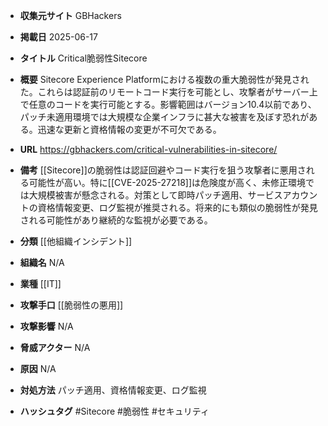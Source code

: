 - **収集元サイト**
GBHackers

- **掲載日**
2025-06-17

- **タイトル**
Critical脆弱性Sitecore

- **概要**
Sitecore Experience Platformにおける複数の重大脆弱性が発見された。これらは認証前のリモートコード実行を可能とし、攻撃者がサーバー上で任意のコードを実行可能とする。影響範囲はバージョン10.4以前であり、パッチ未適用環境では大規模な企業インフラに甚大な被害を及ぼす恐れがある。迅速な更新と資格情報の変更が不可欠である。

- **URL**
https://gbhackers.com/critical-vulnerabilities-in-sitecore/

- **備考**
[[Sitecore]]の脆弱性は認証回避やコード実行を狙う攻撃者に悪用される可能性が高い。特に[[CVE-2025-27218]]は危険度が高く、未修正環境では大規模被害が懸念される。対策として即時パッチ適用、サービスアカウントの資格情報変更、ログ監視が推奨される。将来的にも類似の脆弱性が発見される可能性があり継続的な監視が必要である。

- **分類**
[[他組織インシデント]]

- **組織名**
N/A

- **業種**
[[IT]]

- **攻撃手口**
[[脆弱性の悪用]]

- **攻撃影響**
N/A

- **脅威アクター**
N/A

- **原因**
N/A

- **対処方法**
パッチ適用、資格情報変更、ログ監視

- **ハッシュタグ**
#Sitecore #脆弱性 #セキュリティ
